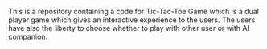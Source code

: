 This is a repository containing a code for Tic-Tac-Toe Game which is a dual player game which gives an interactive experience to the users. The users have also the liberty to choose whether to play with other user or with AI companion.
